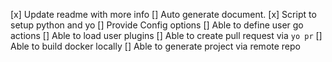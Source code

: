 [x] Update readme with more info
[] Auto generate document.
[x] Script to setup python and yo
[] Provide Config options
[] Able to define user go actions
[] Able to load user plugins
[] Able to create pull request via `yo pr`
[] Able to build docker locally
[] Able to generate project via remote repo